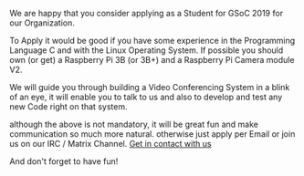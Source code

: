 We are happy that you consider applying as a Student for GSoC 2019 for our Organization.

To Apply it would be good if you have some experience in the Programming Language C and with the Linux Operating System.
If possible you should own (or get) a Raspberry Pi 3B (or 3B+) and a Raspberry Pi Camera module V2.

We will guide you through building a Video Conferencing System in a blink of an eye, it will enable you to
talk to us and also to develop and test any new Code right on that system.

although the above is not mandatory, it will be great fun and make communication so much more natural.
otherwise just apply per Email or join us on our IRC / Matrix Channel.
[Get in contact with us](https://github.com/Zoxcore/GSoC2019/blob/master/chat.md)

And don't forget to have fun!

